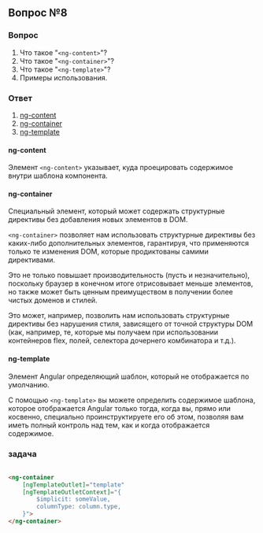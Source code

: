 ## Вопрос №8

### Вопрос 

1) Что такое "`<ng-content>`"?
2) Что такое "`<ng-container>`"?
3) Что такое "`<ng-template>`"?
4) Примеры использования.

### Ответ

1) [ng-content](https://angular.dev/guide/components/content-projection)
2) [ng-container](https://angular.dev/api/core/ng-container)
3) [ng-template](https://angular.dev/api/core/ng-template)

#### ng-content

Элемент `<ng-content>` указывает, куда проецировать содержимое внутри шаблона компонента.

#### ng-container

Специальный элемент, который может содержать структурные директивы без добавления новых элементов в DOM.

`<ng-container>` позволяет нам использовать структурные директивы без каких-либо дополнительных элементов, гарантируя, что применяются только те изменения DOM, которые продиктованы самими директивами.

Это не только повышает производительность (пусть и незначительно), поскольку браузер в конечном итоге отрисовывает меньше элементов, но также может быть ценным преимуществом в получении более чистых доменов и стилей.

Это может, например, позволить нам использовать структурные директивы без нарушения стиля, зависящего от точной структуры DOM (как, например, те, которые мы получаем при использовании контейнеров flex, полей, селектора дочернего комбинатора и т.д.).

#### ng-template

Элемент Angular определяющий шаблон, который не отображается по умолчанию.

С помощью `<ng-template>` вы можете определить содержимое шаблона, которое отображается Angular только тогда, когда вы, прямо или косвенно, специально проинструктируете его об этом, позволяя вам иметь полный контроль над тем, как и когда отображается содержимое.

### задача

```html
 
<ng-container
    [ngTemplateOutlet]="template"
    [ngTemplateOutletContext]="{ 
        $implicit: someValue, 
        columnType: column.type, 
    }">
</ng-container>

``` 
